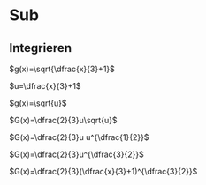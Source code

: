 # Sub

## Integrieren

$g(x)=\sqrt{\dfrac{x}{3}+1}$

$u=\dfrac{x}{3}+1$

$g(x)=\sqrt{u}$

$G(x)=\dfrac{2}{3}u\sqrt{u}$

$G(x)=\dfrac{2}{3}u u^{\dfrac{1}{2}}$

$G(x)=\dfrac{2}{3}u^{\dfrac{3}{2}}$

$G(x)=\dfrac{2}{3}(\dfrac{x}{3}+1)^{\dfrac{3}{2}}$
